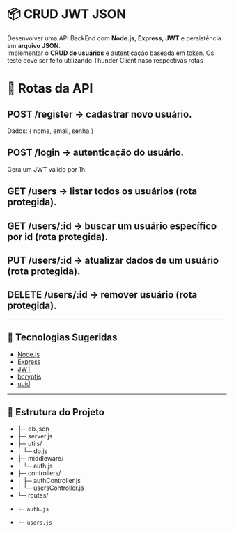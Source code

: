 # 📦 CRUD JWT JSON

Desenvolver uma API BackEnd com **Node.js**, **Express**, **JWT** e persistência em **arquivo JSON**.  
Implementar o  **CRUD de usuários** e autenticação baseada em token.
Os teste deve ser feito utilizando Thunder Client naso respectivas rotas

# 📌 Rotas da API

## POST /register → cadastrar novo usuário.
Dados: { nome, email, senha }
## POST /login → autenticação do usuário.
Gera um JWT válido por 1h.
## GET /users → listar todos os usuários (rota protegida).
## GET /users/:id → buscar um usuário específico por id (rota protegida).
## PUT /users/:id → atualizar dados de um usuário (rota protegida).
## DELETE /users/:id → remover usuário (rota protegida).

---

## 🚀 Tecnologias Sugeridas
- [Node.js](https://nodejs.org/)
- [Express](https://expressjs.com/)
- [JWT](https://jwt.io/)
- [bcryptjs](https://www.npmjs.com/package/bcryptjs)
- [uuid](https://www.npmjs.com/package/uuid)

---

## 📂 Estrutura do Projeto
- ├─ db.json
- ├─ server.js
- ├─ utils/
- │   └─ db.js
- ├─ middleware/
- │   └─ auth.js
- ├─ controllers/
- │   ├─ authController.js
- │   └─ usersController.js
- └─ routes/
-     ├─ auth.js
-     └─ users.js

